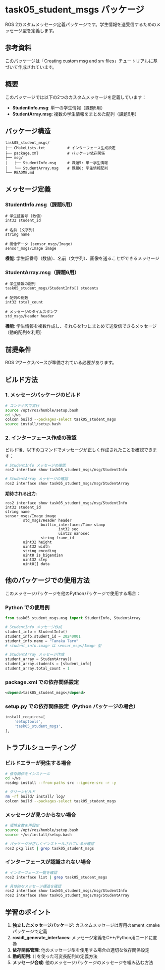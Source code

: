 # task05_student_msgs パッケージ

ROS 2カスタムメッセージ定義パッケージです。学生情報を送受信するためのメッセージ型を定義します。

## 参考資料
このパッケージは「Creating custom msg and srv files」チュートリアルに基づいて作成されています。

## 概要

このパッケージでは以下の2つのカスタムメッセージを定義しています：
- **StudentInfo.msg**: 単一の学生情報（課題5用）
- **StudentArray.msg**: 複数の学生情報をまとめた配列（課題6用）

## パッケージ構造

```
task05_student_msgs/
├── CMakeLists.txt          # インターフェース生成設定
├── package.xml             # パッケージ依存関係
├── msg/
│   ├── StudentInfo.msg     # 課題5: 単一学生情報
│   └── StudentArray.msg    # 課題6: 学生情報配列
└── README.md
```

## メッセージ定義

### StudentInfo.msg（課題5用）
```
# 学生証番号 (数値)
int32 student_id

# 名前 (文字列)
string name

# 画像データ (sensor_msgs/Image)
sensor_msgs/Image image
```

**機能**: 学生証番号（数値）、名前（文字列）、画像を送ることができるメッセージ

### StudentArray.msg（課題6用）
```
# 学生情報の配列
task05_student_msgs/StudentInfo[] students

# 配列の総数
int32 total_count

# メッセージのタイムスタンプ
std_msgs/Header header
```

**機能**: 学生情報を複数作成し、それらを1つにまとめて送受信できるメッセージ（動的配列を利用）

## 前提条件

ROS 2ワークスペースが準備されている必要があります。

## ビルド方法

### 1. メッセージパッケージのビルド
```bash
# コンテナ内で実行
source /opt/ros/humble/setup.bash
cd ~/ws
colcon build --packages-select task05_student_msgs
source install/setup.bash
```

### 2. インターフェース作成の確認

ビルド後、以下のコマンドでメッセージが正しく作成されたことを確認できます：

```bash
# StudentInfo メッセージの確認
ros2 interface show task05_student_msgs/msg/StudentInfo

# StudentArray メッセージの確認
ros2 interface show task05_student_msgs/msg/StudentArray
```

**期待される出力**:
```
ros2 interface show task05_student_msgs/msg/StudentInfo
int32 student_id
string name
sensor_msgs/Image image
        std_msgs/Header header
                builtin_interfaces/Time stamp
                        int32 sec
                        uint32 nanosec
                string frame_id
        uint32 height
        uint32 width
        string encoding
        uint8 is_bigendian
        uint32 step
        uint8[] data
```

## 他のパッケージでの使用方法

このメッセージパッケージを他のPythonパッケージで使用する場合：

### Python での使用例
```python
from task05_student_msgs.msg import StudentInfo, StudentArray

# StudentInfo メッセージ作成
student_info = StudentInfo()
student_info.student_id = 20240001
student_info.name = "Tanaka Taro"
# student_info.image は sensor_msgs/Image 型

# StudentArray メッセージ作成
student_array = StudentArray()
student_array.students = [student_info]
student_array.total_count = 1
```

### package.xml での依存関係設定
```xml
<depend>task05_student_msgs</depend>
```

### setup.py での依存関係設定（Python パッケージの場合）
```python
install_requires=[
    'setuptools',
    'task05_student_msgs',
],
```

## トラブルシューティング

### ビルドエラーが発生する場合
```bash
# 依存関係をインストール
cd ~/ws
rosdep install --from-paths src --ignore-src -r -y

# クリーンビルド
rm -rf build/ install/ log/
colcon build --packages-select task05_student_msgs
```

### メッセージが見つからない場合
```bash
# 環境変数を再設定
source /opt/ros/humble/setup.bash
source ~/ws/install/setup.bash

# パッケージが正しくインストールされているか確認
ros2 pkg list | grep task05_student_msgs
```

### インターフェースが認識されない場合
```bash
# インターフェース一覧を確認
ros2 interface list | grep task05_student_msgs

# 具体的なメッセージ構造を確認
ros2 interface show task05_student_msgs/msg/StudentInfo
ros2 interface show task05_student_msgs/msg/StudentArray
```

## 学習のポイント

1. **独立したメッセージパッケージ**: カスタムメッセージは専用のament_cmakeパッケージで定義
2. **rosidl_generate_interfaces**: メッセージ定義をC++/Python用コードに変換
3. **依存関係管理**: 他のメッセージ型を使用する場合の適切な依存関係設定
4. **動的配列**: `[]`を使った可変長配列の定義方法
5. **メッセージ合成**: 他のメッセージパッケージのメッセージを組み込む方法
